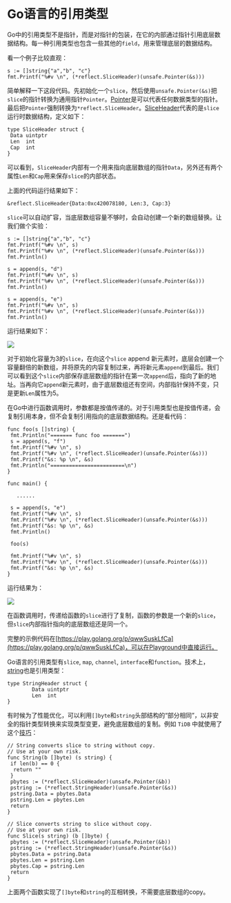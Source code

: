 # Go语言的引用类型


Go中的引用类型不是指针，而是对指针的包装，在它的内部通过指针引用底层数据结构。每一种引用类型也包含一些其他的`field`，用来管理底层的数据结构。

看一个例子比较直观：

```
s := []string{"a","b", "c"}
fmt.Printf("%#v \n", (*reflect.SliceHeader)(unsafe.Pointer(&s)))
```

简单解释一下这段代码。先初始化一个`slice`，然后使用`unsafe.Pointer(&s)`把`slice`的指针转换为通用指针`Pointer`。[Pointer](https://golang.org/pkg/unsafe/#Pointer)是可以代表任何数据类型的指针。最后把`Pointer`强制转换为`*reflect.SliceHeader`。[SliceHeader](https://golang.org/pkg/reflect/#SliceHeader)代表的是`slice`运行时数据结构，定义如下：

```
type SliceHeader struct {
 Data uintptr
 Len  int
 Cap  int
}
```

可以看到，`SliceHeader`内部有一个用来指向底层数组的指针`Data`，另外还有两个属性`Len`和`Cap`用来保存`slice`的内部状态。

上面的代码运行结果如下：

`&reflect.SliceHeader{Data:0xc420078180, Len:3, Cap:3}`

`slice`可以自动扩容，当底层数组容量不够时，会自动创建一个新的数组替换。让我们做个实验：

```
s := []string{"a","b", "c"}
fmt.Printf("%#v \n", s)
fmt.Printf("%#v \n", (*reflect.SliceHeader)(unsafe.Pointer(&s)))
fmt.Println()

s = append(s, "d")
fmt.Printf("%#v \n", s)
fmt.Printf("%#v \n", (*reflect.SliceHeader)(unsafe.Pointer(&s)))
fmt.Println()

s = append(s, "e")
fmt.Printf("%#v \n", s)
fmt.Printf("%#v \n", (*reflect.SliceHeader)(unsafe.Pointer(&s)))
fmt.Println()
```

运行结果如下：

![](https://cdn.mazhen.tech/images/202207011422594.png)

对于初始化容量为3的`slice`，在向这个`slice` append 新元素时，底层会创建一个容量翻倍的新数组，并将原先的内容复制过来，再将新元素`append`到最后。我们可以看到这个`slice`内部保存底层数组的指针在第一次`append`后，指向了新的地址。当再向它`append`新元素时，由于底层数组还有空间，内部指针保持不变，只是更新`Len`属性为5。

在Go中进行函数调用时，参数都是按值传递的。对于引用类型也是按值传递，会复制引用本身，但不会复制引用指向的底层数据结构。还是看代码：

```
func foo(s []string) {
 fmt.Println("======= func foo =======")
 s = append(s, "f")
 fmt.Printf("%#v \n", s)
 fmt.Printf("%#v \n", (*reflect.SliceHeader)(unsafe.Pointer(&s)))
 fmt.Printf("&s: %p \n", &s)
 fmt.Println("========================\n")
}

func main() {

   ......
   
 s = append(s, "e")
 fmt.Printf("%#v \n", s)
 fmt.Printf("%#v \n", (*reflect.SliceHeader)(unsafe.Pointer(&s)))
 fmt.Printf("&s: %p \n", &s)
 fmt.Println()

 foo(s)

 fmt.Printf("%#v \n", s)
 fmt.Printf("%#v \n", (*reflect.SliceHeader)(unsafe.Pointer(&s)))
 fmt.Printf("&s: %p \n", &s)
}
```

运行结果为：

![](https://cdn.mazhen.tech/images/202207011422106.png)

在函数调用时，传递给函数的`slice`进行了复制，函数的参数是一个新的`slice`，但`slice`内部指针指向的底层数组还是同一个。

完整的示例代码在[https://play.golang.org/p/qwwSuskLfCa](https://play.golang.org/p/qwwSuskLfCa)，可以在Playground中直接运行。

Go语言的引用类型有`slice`, `map`, `channel`, `interface`和`function`。技术上，[string](https://golang.org/pkg/reflect/#StringHeader)也是引用类型：

```
type StringHeader struct {
        Data uintptr
        Len  int
}
```

有时候为了性能优化，可以利用`[]byte`和`string`头部结构的“部分相同”，以非安全的指针类型转换来实现类型变更，避免底层数组的复制。例如 `TiDB` 中就使用了这个[技巧](https://github.com/pingcap/tidb/blob/master/util/hack/hack.go)：

```
// String converts slice to string without copy.
// Use at your own risk.
func String(b []byte) (s string) {
 if len(b) == 0 {
  return ""
 }
 pbytes := (*reflect.SliceHeader)(unsafe.Pointer(&b))
 pstring := (*reflect.StringHeader)(unsafe.Pointer(&s))
 pstring.Data = pbytes.Data
 pstring.Len = pbytes.Len
 return
}

// Slice converts string to slice without copy.
// Use at your own risk.
func Slice(s string) (b []byte) {
 pbytes := (*reflect.SliceHeader)(unsafe.Pointer(&b))
 pstring := (*reflect.StringHeader)(unsafe.Pointer(&s))
 pbytes.Data = pstring.Data
 pbytes.Len = pstring.Len
 pbytes.Cap = pstring.Len
 return
}
```

上面两个函数实现了`[]byte`和`string`的互相转换，不需要底层数组的copy。

